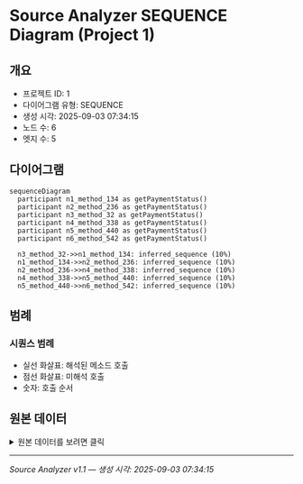 # Source Analyzer SEQUENCE Diagram (Project 1)

## 개요
- 프로젝트 ID: 1
- 다이어그램 유형: SEQUENCE
- 생성 시각: 2025-09-03 07:34:15
- 노드 수: 6
- 엣지 수: 5

## 다이어그램

```mermaid
sequenceDiagram
  participant n1_method_134 as getPaymentStatus()
  participant n2_method_236 as getPaymentStatus()
  participant n3_method_32 as getPaymentStatus()
  participant n4_method_338 as getPaymentStatus()
  participant n5_method_440 as getPaymentStatus()
  participant n6_method_542 as getPaymentStatus()

  n3_method_32->>n1_method_134: inferred_sequence (10%)
  n1_method_134->>n2_method_236: inferred_sequence (10%)
  n2_method_236->>n4_method_338: inferred_sequence (10%)
  n4_method_338->>n5_method_440: inferred_sequence (10%)
  n5_method_440->>n6_method_542: inferred_sequence (10%)
```

## 범례

### 시퀀스 범례
- 실선 화살표: 해석된 메소드 호출
- 점선 화살표: 미해석 호출
- 숫자: 호출 순서

## 원본 데이터

<details>
<summary>원본 데이터를 보려면 클릭</summary>

노드 목록 (6)
```json
  method:32: getPaymentStatus() (method)
  method:134: getPaymentStatus() (method)
  method:236: getPaymentStatus() (method)
  method:338: getPaymentStatus() (method)
  method:440: getPaymentStatus() (method)
  method:542: getPaymentStatus() (method)
```

엣지 목록 (5)
```json
  method:32 -> method:134 (inferred_sequence)
  method:134 -> method:236 (inferred_sequence)
  method:236 -> method:338 (inferred_sequence)
  method:338 -> method:440 (inferred_sequence)
  method:440 -> method:542 (inferred_sequence)
```

</details>

---
*Source Analyzer v1.1 — 생성 시각: 2025-09-03 07:34:15*
